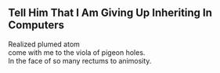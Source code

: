 Tell Him That I Am Giving Up Inheriting In Computers
----------------------------------------------------
Realized plumed atom  
come with me to the viola of pigeon holes.  
In the face of so many rectums to animosity.  
